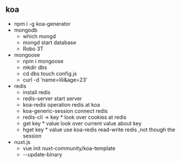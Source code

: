## koa
  - npm i -g koa-generator
  - mongodb
    - which mongd
    - mongd start database
    - Robo 3T
  - mongoose 
    - npm i mongoose
    - mkdir dbs
    - cd dbs touch config.js
    - curl -d 'name=lili&age=23' 
  - redis
    - install redis
    - redis-server start server
    - koa-redis  operation redis at koa
    - koa-generic-session connect redis
    - redis-cli -> key *  look over cookies at redis
    - get key * value   look over current value about key
    - hget key * value  use koa-redis read-write redis ,not though the session
  - nuxt.js
    - vue init nuxt-community/koa-template <project name>
    - --update-binary
